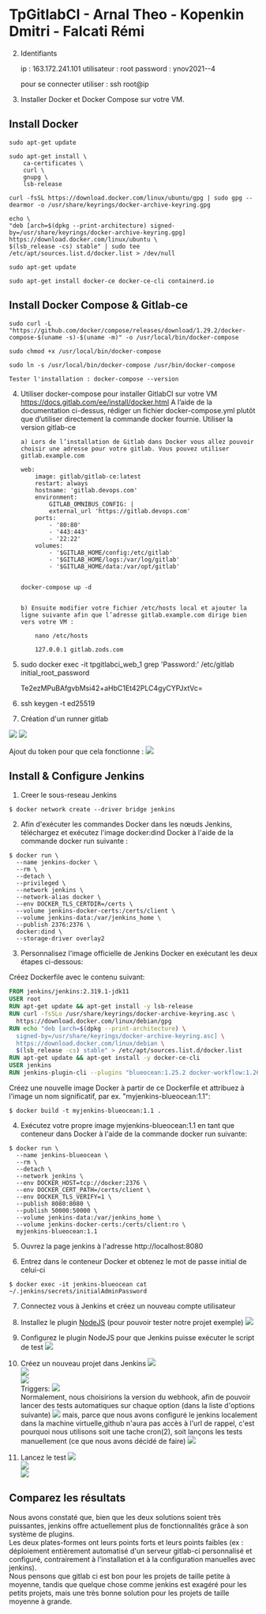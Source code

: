 # TpGitlabCI - Arnal Theo - Kopenkin Dmitri - Falcati Rémi

2. Identifiants

   ip : 163.172.241.101
   utilisateur : root
   password : ynov2021--4

   pour se connecter utiliser : ssh root@ip

3. Installer Docker et Docker Compose sur votre VM.

## Install Docker

    sudo apt-get update

    sudo apt-get install \
        ca-certificates \
        curl \
        gnupg \
        lsb-release

    curl -fsSL https://download.docker.com/linux/ubuntu/gpg | sudo gpg --dearmor -o /usr/share/keyrings/docker-archive-keyring.gpg

    echo \
    "deb [arch=$(dpkg --print-architecture) signed-by=/usr/share/keyrings/docker-archive-keyring.gpg] https://download.docker.com/linux/ubuntu \
    $(lsb_release -cs) stable" | sudo tee /etc/apt/sources.list.d/docker.list > /dev/null

    sudo apt-get update

    sudo apt-get install docker-ce docker-ce-cli containerd.io

## Install Docker Compose & Gitlab-ce

    sudo curl -L "https://github.com/docker/compose/releases/download/1.29.2/docker-compose-$(uname -s)-$(uname -m)" -o /usr/local/bin/docker-compose

    sudo chmod +x /usr/local/bin/docker-compose

    sudo ln -s /usr/local/bin/docker-compose /usr/bin/docker-compose

    Tester l'installation : docker-compose --version

4.  Utiliser docker-compose pour installer GitlabCI sur votre VM
    https://docs.gitlab.com/ee/install/docker.html
    A l’aide de la documentation ci-dessus, rédiger un fichier docker-compose.yml plutôt que d’utiliser directement la commande docker fournie.
    Utiliser la version gitlab-ce

        a) Lors de l’installation de Gitlab dans Docker vous allez pouvoir choisir une adresse pour votre gitlab. Vous pouvez utiliser gitlab.example.com

        web:
            image: gitlab/gitlab-ce:latest
            restart: always
            hostname: 'gitlab.devops.com'
            environment:
                GITLAB_OMNIBUS_CONFIG: |
                external_url 'https://gitlab.devops.com'
            ports:
                - '80:80'
                - '443:443'
                - '22:22'
            volumes:
                - '$GITLAB_HOME/config:/etc/gitlab'
                - '$GITLAB_HOME/logs:/var/log/gitlab'
                - '$GITLAB_HOME/data:/var/opt/gitlab'


        docker-compose up -d


        b) Ensuite modifier votre fichier /etc/hosts local et ajouter la ligne suivante afin que l’adresse gitlab.example.com dirige bien vers votre VM :

            nano /etc/hosts

            127.0.0.1 gitlab.zods.com

5.  sudo docker exec -it tpgitlabci_web_1 grep 'Password:' /etc/gitlab initial_root_password

    Te2ezMPuBAfgvbMsi42+aHbC1Et42PLC4gyCYPJxtVc=

6.  ssh keygen -t ed25519

7. Création d'un runner gitlab

![](https://cdn.discordapp.com/attachments/921065068869873714/921445106454773830/runner.png)
![](https://cdn.discordapp.com/attachments/921065068869873714/921445088746409994/pipelines.png)

Ajout du token pour que cela fonctionne : ![](https://cdn.discordapp.com/attachments/921065068869873714/921445128692957244/token.png)

## Install & Configure Jenkins

1. Creer le sous-reseau Jenkins

```shell
$ docker network create --driver bridge jenkins
```

2. Afin d'exécuter les commandes Docker dans les nœuds Jenkins, téléchargez et exécutez l'image docker:dind Docker à l'aide de la commande docker run suivante :

```shell
$ docker run \
  --name jenkins-docker \
  --rm \
  --detach \
  --privileged \
  --network jenkins \
  --network-alias docker \
  --env DOCKER_TLS_CERTDIR=/certs \
  --volume jenkins-docker-certs:/certs/client \
  --volume jenkins-data:/var/jenkins_home \
  --publish 2376:2376 \
  docker:dind \
  --storage-driver overlay2
```

3. Personnalisez l'image officielle de Jenkins Docker en exécutant les deux étapes ci-dessous:

Créez Dockerfile avec le contenu suivant:

```Dockerfile
FROM jenkins/jenkins:2.319.1-jdk11
USER root
RUN apt-get update && apt-get install -y lsb-release
RUN curl -fsSLo /usr/share/keyrings/docker-archive-keyring.asc \
  https://download.docker.com/linux/debian/gpg
RUN echo "deb [arch=$(dpkg --print-architecture) \
  signed-by=/usr/share/keyrings/docker-archive-keyring.asc] \
  https://download.docker.com/linux/debian \
  $(lsb_release -cs) stable" > /etc/apt/sources.list.d/docker.list
RUN apt-get update && apt-get install -y docker-ce-cli
USER jenkins
RUN jenkins-plugin-cli --plugins "blueocean:1.25.2 docker-workflow:1.26"
```

Créez une nouvelle image Docker à partir de ce Dockerfile et attribuez à l'image un nom significatif, par ex. "myjenkins-blueocean:1.1":

```shell
$ docker build -t myjenkins-blueocean:1.1 .
```

4. Exécutez votre propre image myjenkins-blueocean:1.1 en tant que conteneur dans Docker à l'aide de la commande docker run suivante:

```shell
$ docker run \
  --name jenkins-blueocean \
  --rm \
  --detach \
  --network jenkins \
  --env DOCKER_HOST=tcp://docker:2376 \
  --env DOCKER_CERT_PATH=/certs/client \
  --env DOCKER_TLS_VERIFY=1 \
  --publish 8080:8080 \
  --publish 50000:50000 \
  --volume jenkins-data:/var/jenkins_home \
  --volume jenkins-docker-certs:/certs/client:ro \
  myjenkins-blueocean:1.1
```

5. Ouvrez la page jenkins à l'adresse http://localhost:8080

6. Entrez dans le conteneur Docker et obtenez le mot de passe initial de celui-ci

```shell
$ docker exec -it jenkins-blueocean cat ~/.jenkins/secrets/initialAdminPassword
```

7. Connectez vous à Jenkins et créez un nouveau compte utilisateur

8. Installez le plugin [NodeJS](https://plugins.jenkins.io/nodejs/) (pour pouvoir tester notre projet exemple)
   <img src="https://i.imgur.com/uNcN5m8.png"> <br/>

9. Configurez le plugin NodeJS pour que Jenkins puisse exécuter le script de test
   <img src="https://i.imgur.com/oS7fwSW.png"> <br/>

10. Créez un nouveau projet dans Jenkins
    <img src="https://i.imgur.com/ossvdxz.png"> <br/>
    <img src="https://i.imgur.com/w7R1W13.png"> <br/>
    <img src="https://i.imgur.com/UntPfEu.png"> <br/>
    Triggers:
    <img src="https://i.imgur.com/TesXTtE.png"> <br/>
    Normalement, nous choisirions la version du webhook, afin de pouvoir lancer des tests automatiques sur chaque option (dans la liste d'options suivante)
    <img src="https://i.imgur.com/MsPyE9l.png">
    mais, parce que nous avons configuré le jenkins localement dans la machine virtuelle,github n'aura pas accès à l'url de rappel, c'est pourquoi nous utilisons soit une tache cron(2), soit lançons les tests manuellement (ce que nous avons décidé de faire)
    <img src="https://i.imgur.com/zkrbxdD.png"> <br/>

11. Lancez le test
    <img src="https://i.imgur.com/yau6jA6.png"><br/>
    <img src="https://i.imgur.com/sO6048A.png"><br/>
    <img src="https://i.imgur.com/vwvTSHG.png"><br/>

## Comparez les résultats

Nous avons constaté que, bien que les deux solutions soient très puissantes, jenkins offre actuellement plus de fonctionnalités grâce à son système de plugins.<br/>
Les deux plates-formes ont leurs points forts et leurs points faibles (ex : déploiement entièrement automatisé d'un serveur gitlab-ci personnalisé et configuré, contrairement à l'installation et à la configuration manuelles avec jenkins).<br/>
Nous pensons que gitlab ci est bon pour les projets de taille petite à moyenne, tandis que quelque chose comme jenkins est exagéré pour les petits projets, mais une très bonne solution pour les projets de taille moyenne à grande.
